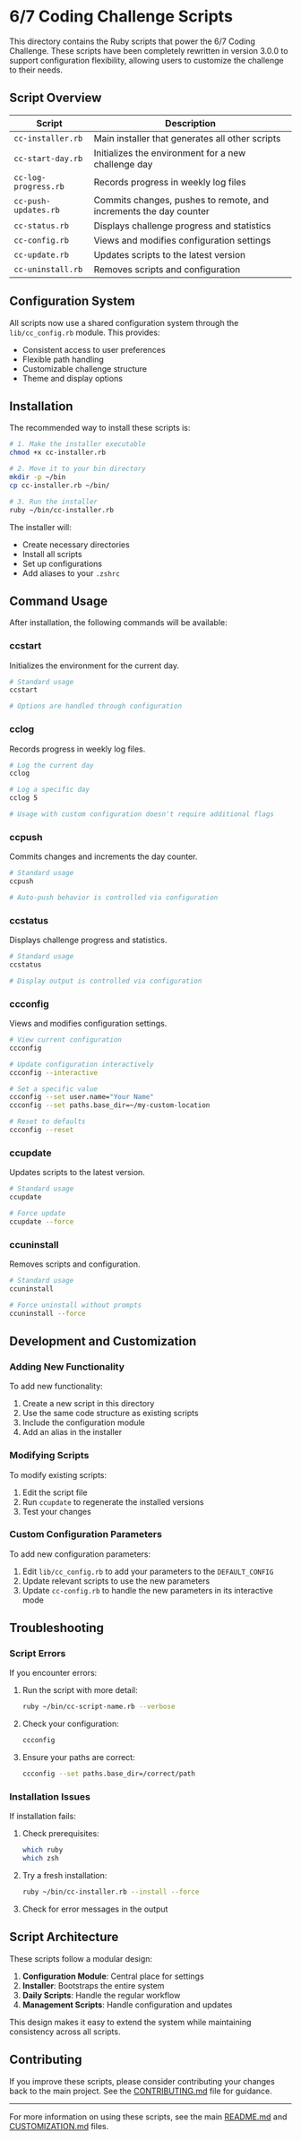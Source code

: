 # 6/7 Coding Challenge Scripts

This directory contains the Ruby scripts that power the 6/7 Coding Challenge. These scripts have been completely rewritten in version 3.0.0 to support configuration flexibility, allowing users to customize the challenge to their needs.

## Script Overview

| Script | Description |
|--------|-------------|
| `cc-installer.rb` | Main installer that generates all other scripts |
| `cc-start-day.rb` | Initializes the environment for a new challenge day |
| `cc-log-progress.rb` | Records progress in weekly log files |
| `cc-push-updates.rb` | Commits changes, pushes to remote, and increments the day counter |
| `cc-status.rb` | Displays challenge progress and statistics |
| `cc-config.rb` | Views and modifies configuration settings |
| `cc-update.rb` | Updates scripts to the latest version |
| `cc-uninstall.rb` | Removes scripts and configuration |

## Configuration System

All scripts now use a shared configuration system through the `lib/cc_config.rb` module. This provides:

- Consistent access to user preferences
- Flexible path handling
- Customizable challenge structure
- Theme and display options

## Installation

The recommended way to install these scripts is:

```bash
# 1. Make the installer executable
chmod +x cc-installer.rb

# 2. Move it to your bin directory
mkdir -p ~/bin
cp cc-installer.rb ~/bin/

# 3. Run the installer
ruby ~/bin/cc-installer.rb
```

The installer will:
- Create necessary directories
- Install all scripts
- Set up configurations
- Add aliases to your `.zshrc`

## Command Usage

After installation, the following commands will be available:

### ccstart

Initializes the environment for the current day.

```bash
# Standard usage
ccstart

# Options are handled through configuration
```

### cclog

Records progress in weekly log files.

```bash
# Log the current day
cclog

# Log a specific day
cclog 5

# Usage with custom configuration doesn't require additional flags
```

### ccpush

Commits changes and increments the day counter.

```bash
# Standard usage
ccpush

# Auto-push behavior is controlled via configuration
```

### ccstatus

Displays challenge progress and statistics.

```bash
# Standard usage
ccstatus

# Display output is controlled via configuration
```

### ccconfig

Views and modifies configuration settings.

```bash
# View current configuration
ccconfig

# Update configuration interactively
ccconfig --interactive

# Set a specific value
ccconfig --set user.name="Your Name"
ccconfig --set paths.base_dir=~/my-custom-location

# Reset to defaults
ccconfig --reset
```

### ccupdate

Updates scripts to the latest version.

```bash
# Standard usage
ccupdate

# Force update
ccupdate --force
```

### ccuninstall

Removes scripts and configuration.

```bash
# Standard usage
ccuninstall

# Force uninstall without prompts
ccuninstall --force
```

## Development and Customization

### Adding New Functionality

To add new functionality:

1. Create a new script in this directory
2. Use the same code structure as existing scripts
3. Include the configuration module
4. Add an alias in the installer

### Modifying Scripts

To modify existing scripts:

1. Edit the script file
2. Run `ccupdate` to regenerate the installed versions
3. Test your changes

### Custom Configuration Parameters

To add new configuration parameters:

1. Edit `lib/cc_config.rb` to add your parameters to the `DEFAULT_CONFIG`
2. Update relevant scripts to use the new parameters
3. Update `cc-config.rb` to handle the new parameters in its interactive mode

## Troubleshooting

### Script Errors

If you encounter errors:

1. Run the script with more detail:
   ```bash
   ruby ~/bin/cc-script-name.rb --verbose
   ```

2. Check your configuration:
   ```bash
   ccconfig
   ```

3. Ensure your paths are correct:
   ```bash
   ccconfig --set paths.base_dir=/correct/path
   ```

### Installation Issues

If installation fails:

1. Check prerequisites:
   ```bash
   which ruby
   which zsh
   ```

2. Try a fresh installation:
   ```bash
   ruby ~/bin/cc-installer.rb --install --force
   ```

3. Check for error messages in the output

## Script Architecture

These scripts follow a modular design:

1. **Configuration Module**: Central place for settings
2. **Installer**: Bootstraps the entire system
3. **Daily Scripts**: Handle the regular workflow
4. **Management Scripts**: Handle configuration and updates

This design makes it easy to extend the system while maintaining consistency across all scripts.

## Contributing

If you improve these scripts, please consider contributing your changes back to the main project. See the [CONTRIBUTING.md](../CONTRIBUTING.md) file for guidance.

---

For more information on using these scripts, see the main [README.md](../README.md) and [CUSTOMIZATION.md](../CUSTOMIZATION.md) files.